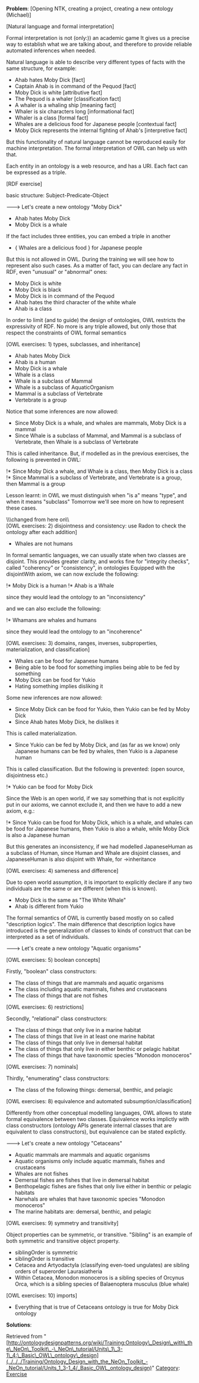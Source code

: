 __Problem__:
[Opening NTK, creating a project, creating a new ontology (Michael)]


[Natural language and formal interpretation]


Formal interpretation is not (only:)) an academic game
It gives us a precise way to establish what we are talking about, and therefore to provide reliable automated inferences when needed.


Natural language is able to describe very different types of facts with the same structure, for example:



* Ahab hates Moby Dick [fact]
* Captain Ahab is in command of the Pequod [fact]
* Moby Dick is white [attributive fact]
* The Pequod is a whaler [classification fact]
* A whaler is a whaling ship [meaning fact]
* Whaler is six characters long [informational fact]
* Whaler is a class [formal fact]
* Whales are a delicious food for Japanese people [contextual fact]
* Moby Dick represents the internal fighting of Ahab's [interpretive fact]


But this functionality of natural language cannot be reproduced easily for machine interpretation. The formal interpretation of OWL can help us with that.


Each entity in an ontology is a web resource, and has a URI.
Each fact can be expressed as a triple.


[RDF exercise]


basic structure: Subject-Predicate-Object


---> Let's create a new ontology "Moby Dick"



* Ahab hates Moby Dick
* Moby Dick is a whale


If the fact includes three entities, you can embed a triple in another



* { Whales are a delicious food } for Japanese people


But this is not allowed in OWL. During the training we will see how to represent also such cases.
As a matter of fact, you can declare any fact in RDF, even "unusual" or "abnormal" ones:



* Moby Dick is white
* Moby Dick is black
* Moby Dick is in command of the Pequod
* Ahab hates the third character of the white whale
* Ahab is a class


In order to limit (and to guide) the design of ontologies, OWL restricts the expressivity of RDF.
No more is any triple allowed, but only those that respect the constraints of OWL formal semantics


[OWL exercises: 1) types, subclasses, and inheritance]



* Ahab hates Moby Dick
* Ahab is a human
* Moby Dick is a whale
* Whale is a class
* Whale is a subclass of Mammal
* Whale is a subclass of AquaticOrganism
* Mammal is a subclass of Vertebrate
* Vertebrate is a group


Notice that some inferences are now allowed:



* Since Moby Dick is a whale, and whales are mammals, Moby Dick is a mammal
* Since Whale is a subclass of Mammal, and Mammal is a subclass of Vertebrate, then Whale is a subclass of Vertebrate


This is called inheritance.
But, if modelled as in the previous exercises, the following is prevented in OWL:


!\* Since Moby Dick a whale, and Whale is a class, then Moby Dick is a class
!\* Since Mammal is a subclass of Vertebrate, and Vertebrate is a group, then Mammal is a group


Lesson learnt: in OWL we must distinguish when "is a" means "type", and when it means "subclass"
Tomorrow we'll see more on how to represent these cases.


  

\\\\\changed from here on\\\\\
[OWL exercises: 2) disjointness and consistency: use Radon to check the ontology after each addition]



* Whales are not humans


In formal semantic languages, we can usually state when two classes are disjoint.
This provides greater clarity, and works fine for "integrity checks", called "coherency" or "consistency", in ontologies
Equipped with the disjointWith axiom, we can now exclude the following:


!\* Moby Dick is a human
!\* Ahab is a Whale


since they would lead the ontology to an "inconsistency"


and we can also exclude the following:


!\* Whamans are whales and humans


since they would lead the ontology to an "incoherence"


  

[OWL exercises: 3) domains, ranges, inverses, subproperties, materialization, and classification]



* Whales can be food for Japanese humans
* Being able to be food for something implies being able to be fed by something
* Moby Dick can be food for Yukio
* Hating something implies disliking it


Some new inferences are now allowed:



* Since Moby Dick can be food for Yukio, then Yukio can be fed by Moby Dick
* Since Ahab hates Moby Dick, he dislikes it


This is called materialization.



* Since Yukio can be fed by Moby Dick, and (as far as we know) only Japanese humans can be fed by whales, then Yukio is a Japanese human


This is called classification.
But the following is prevented: (open source, disjointness etc.)


!\* Yukio can be food for Moby Dick


Since the Web is an open world, if we say something that is not explicitly put in our axioms, we cannot exclude it, and then we have to add a new axiom, e.g.:


!\* Since Yukio can be food for Moby Dick, which is a whale, and whales can be food for Japanese humans, then Yukio is also a whale, while Moby Dick is also a Japanese human


But this generates an inconsistency, if we had modelled JapaneseHuman as a subclass of Human, since Human and Whale are disjoint classes, and JapaneseHuman is also disjoint with Whale, for ->inheritance


  

[OWL exercises: 4) sameness and difference]


Due to open world assumption, it is important to explicitly declare if any two individuals are the same or are different (when this is known).



* Moby Dick is the same as "The White Whale"
* Ahab is different from Yukio


  

The formal semantics of OWL is currently based mostly on so called "description logics". The main difference that description logics have introduced is the generalization of classes to kinds of construct that can be interpreted as a set of individuals.


---> Let's create a new ontology "Aquatic organisms"


  

[OWL exercises: 5) boolean concepts]


Firstly, "boolean" class constructors:



* The class of things that are mammals and aquatic organisms
* The class including aquatic mammals, fishes and crustaceans
* The class of things that are not fishes


  

[OWL exercises: 6) restrictions]


Secondly, "relational" class constructors:



* The class of things that only live in a marine habitat
* The class of things that live in at least one marine habitat
* The class of things that only live in demersal habitat
* The class of things that only live in either benthic or pelagic habitat
* The class of things that have taxonomic species "Monodon monoceros"


  

[OWL exercises: 7) nominals]


Thirdly, "enumerating" class constructors:



* The class of the following things: demersal, benthic, and pelagic


  

[OWL exercises: 8) equivalence and automated subsumption/classification] 


Differently from other conceptual modelling languages, OWL allows to state formal equivalence between two classes. 
Equivalence works implictly with class constructors (ontology APIs generate internal classes that are equivalent to class constructors), but equivalence can be stated explictly.


---> Let's create a new ontology "Cetaceans"



* Aquatic mammals are mammals and aquatic organisms
* Aquatic organisms only include aquatic mammals, fishes and crustaceans
* Whales are not fishes
* Demersal fishes are fishes that live in demersal habitat
* Benthopelagic fishes are fishes that only live either in benthic or pelagic habitats
* Narwhals are whales that have taxonomic species "Monodon monoceros"
* The marine habitats are: demersal, benthic, and pelagic


  

[OWL exercises: 9) symmetry and transitivity]


Object properties can be symmetric, or transitive. "Sibling" is an example of both symmetric and transitive object property.



* siblingOrder is symmetric
* siblingOrder is transitive
* Cetacea and Artyodactyla (classifying even-toed ungulates) are sibling orders of superorder Laurasiatheria
* Within Cetacea, Monodon monoceros is a sibling species of Orcynus Orca, which is a sibling species of Balaenoptera musculus (blue whale)


  

[OWL exercises: 10) imports]



* Everything that is true of Cetaceans ontology is true for Moby Dick ontology



__Solutions__:





Retrieved from "[http://ontologydesignpatterns.org/wiki/Training:Ontology\_Design\_with\_the\_NeOn\_Toolkit\_-\_NeOn\_tutorial/Units\_1\_3-1\_4:\_Basic\_OWL\_ontology\_design](../../../Training/Ontology_Design_with_the_NeOn_Toolkit_-_NeOn_tutorial/Units_1_3-1_4/_Basic_OWL_ontology_design)"
 [Category](http://ontologydesignpatterns.org/wiki/Special:Categories "Special:Categories"): [Exercise](../../../Category/Exercise "Category:Exercise")